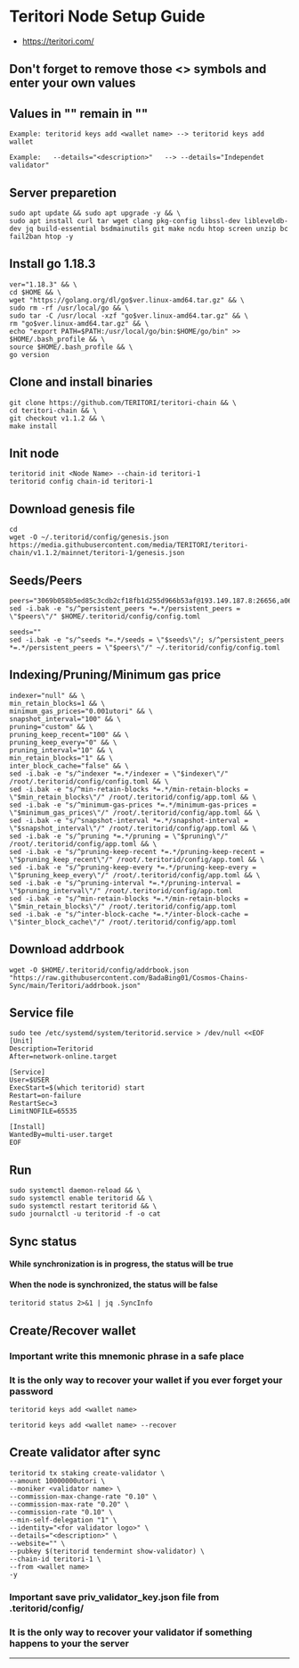 # Teritori Node Setup Guide
* https://teritori.com/

## Don't forget to remove those <> symbols and enter your own values
## Values in "" remain in ""
```
Example: teritorid keys add <wallet name> --> teritorid keys add wallet

Example:   --details="<description>"   --> --details="Independet validator"
```

## Server preparetion
```
sudo apt update && sudo apt upgrade -y && \
sudo apt install curl tar wget clang pkg-config libssl-dev libleveldb-dev jq build-essential bsdmainutils git make ncdu htop screen unzip bc fail2ban htop -y
```
## Install go 1.18.3
```
ver="1.18.3" && \
cd $HOME && \
wget "https://golang.org/dl/go$ver.linux-amd64.tar.gz" && \
sudo rm -rf /usr/local/go && \
sudo tar -C /usr/local -xzf "go$ver.linux-amd64.tar.gz" && \
rm "go$ver.linux-amd64.tar.gz" && \
echo "export PATH=$PATH:/usr/local/go/bin:$HOME/go/bin" >> $HOME/.bash_profile && \
source $HOME/.bash_profile && \
go version
```
## Clone and install binaries
```
git clone https://github.com/TERITORI/teritori-chain && \
cd teritori-chain && \
git checkout v1.1.2 && \
make install
```
## Init node
```
teritorid init <Node Name> --chain-id teritori-1
teritorid config chain-id teritori-1
```
## Download genesis file
```
cd
wget -O ~/.teritorid/config/genesis.json https://media.githubusercontent.com/media/TERITORI/teritori-chain/v1.1.2/mainnet/teritori-1/genesis.json
```
## Seeds/Peers
```
peers="3069b058b5ed85c3cdb2cf18fb1d255d966b53af@193.149.187.8:26656,a06fbbb9ace823ae28a696a91daa2d0644653c28@65.21.32.200:26756,e73e8cefd738de437775f9621a8bd76f1e6ff954@18.191.35.171:26656,d856120f262134ebf13e1d2632d778b69e704208@65.108.4.188:15956,20e1000e88125698264454a884812746c2eb4807@seeds.lavenderfive.com:15956,5ab6437f73fe71f392d53566e037aa91087530ac@139.144.67.202:26656,ed090020aba4bb254ba1517644ab0d6c94c9461e@57.128.144.230:26656"
sed -i.bak -e "s/^persistent_peers *=.*/persistent_peers = \"$peers\"/" $HOME/.teritorid/config/config.toml

seeds=""
sed -i.bak -e "s/^seeds *=.*/seeds = \"$seeds\"/; s/^persistent_peers *=.*/persistent_peers = \"$peers\"/" ~/.teritorid/config/config.toml
```
## Indexing/Pruning/Minimum gas price
```
indexer="null" && \
min_retain_blocks=1 && \
minimum_gas_prices="0.001utori" && \
snapshot_interval="100" && \
pruning="custom" && \
pruning_keep_recent="100" && \
pruning_keep_every="0" && \
pruning_interval="10" && \
min_retain_blocks="1" && \
inter_block_cache="false" && \
sed -i.bak -e "s/^indexer *=.*/indexer = \"$indexer\"/" /root/.teritorid/config/config.toml && \
sed -i.bak -e "s/^min-retain-blocks *=.*/min-retain-blocks = \"$min_retain_blocks\"/" /root/.teritorid/config/app.toml && \
sed -i.bak -e "s/^minimum-gas-prices *=.*/minimum-gas-prices = \"$minimum_gas_prices\"/" /root/.teritorid/config/app.toml && \
sed -i.bak -e "s/^snapshot-interval *=.*/snapshot-interval = \"$snapshot_interval\"/" /root/.teritorid/config/app.toml && \
sed -i.bak -e "s/^pruning *=.*/pruning = \"$pruning\"/" /root/.teritorid/config/app.toml && \
sed -i.bak -e "s/^pruning-keep-recent *=.*/pruning-keep-recent = \"$pruning_keep_recent\"/" /root/.teritorid/config/app.toml && \
sed -i.bak -e "s/^pruning-keep-every *=.*/pruning-keep-every = \"$pruning_keep_every\"/" /root/.teritorid/config/app.toml && \
sed -i.bak -e "s/^pruning-interval *=.*/pruning-interval = \"$pruning_interval\"/" /root/.teritorid/config/app.toml
sed -i.bak -e "s/^min-retain-blocks *=.*/min-retain-blocks = \"$min_retain_blocks\"/" /root/.teritorid/config/app.toml
sed -i.bak -e "s/^inter-block-cache *=.*/inter-block-cache = \"$inter_block_cache\"/" /root/.teritorid/config/app.toml
```
## Download addrbook
```
wget -O $HOME/.teritorid/config/addrbook.json "https://raw.githubusercontent.com/BadaBing01/Cosmos-Chains-Sync/main/Teritori/addrbook.json"
```
## Service file
```
sudo tee /etc/systemd/system/teritorid.service > /dev/null <<EOF
[Unit]
Description=Teritorid
After=network-online.target

[Service]
User=$USER
ExecStart=$(which teritorid) start
Restart=on-failure
RestartSec=3
LimitNOFILE=65535

[Install]
WantedBy=multi-user.target
EOF
```
## Run
```
sudo systemctl daemon-reload && \
sudo systemctl enable teritorid && \
sudo systemctl restart teritorid && \
sudo journalctl -u teritorid -f -o cat
```
## Sync status
#### While synchronization is in progress, the status will be true
#### When the node is synchronized, the status will be false
```
teritorid status 2>&1 | jq .SyncInfo
```
## Create/Recover wallet
### Important write this mnemonic phrase in a safe place
### It is the only way to recover your wallet if you ever forget your password
```
teritorid keys add <wallet name>

teritorid keys add <wallet name> --recover
```
## Create validator after sync
```
teritorid tx staking create-validator \
--amount 10000000utori \
--moniker <validator name> \
--commission-max-change-rate "0.10" \
--commission-max-rate "0.20" \
--commission-rate "0.10" \
--min-self-delegation "1" \
--identity="<for validator logo>" \
--details="<description>" \
--website="" \
--pubkey $(teritorid tendermint show-validator) \
--chain-id teritori-1 \
--from <wallet name>
-y
```
### Important save priv_validator_key.json file from .teritorid/config/
### It is the only way to recover your validator if something happens to your the server
___
